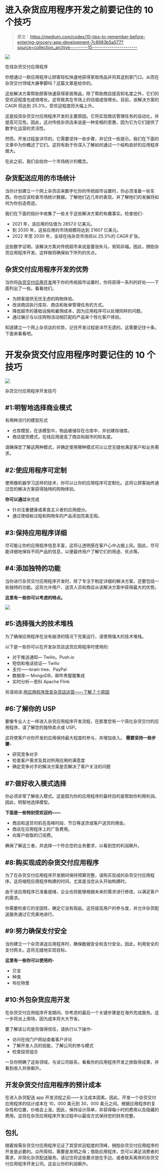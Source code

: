 # 进入杂货应用程序开发之前要记住的 10 个技巧

> 原文：<https://medium.com/codex/10-tips-to-remember-before-entering-grocery-app-development-7c8983b5a577?source=collection_archive---------15----------------------->

![](img/6c5b26e7c74a433dc7f862003c4cbd9d.png)

在线杂货交付应用程序

你想通过一款应用程序让顾客轻松快速地获得家居用品并将其送到家门口，从而在杂货交付领域大展拳脚吗？这篇文章是给你的。

这些解决方案帮助顾客快速获得家居用品，除了帮助商店提高知名度之外，它们的受欢迎程度也成倍增长。这导致其在市场上的估值成倍增长。目前，该解决方案的 CAGR 将达到 25.3%，受欢迎程度将大幅上升。

这是投资杂货交付应用程序开发的主要原因。它将实现商店管理任务的自动化，并提高可见性。因此，这对传统杂货店来说是一种变相的恩惠，因为它为它们提供了数字化运营的灵活性。

然而，开发过程是详尽的。它需要坚持一些步骤，并记住一些提示。我们在下面的文章中为你概述了它们。这将有助于你深入了解如何通过一个结构良好的应用程序做大。

在此之前，我们会给你一个市场统计的概念。

## 杂货配送应用的市场统计

当你计划建立一个网上杂货店来数字化你的传统超市设置时，你必须准备一些东西。你也应该检查市场统计数据，了解他们近几年的表现，并了解他们的发展将如何为你创造奇迹。

我们在下面的指针中收集了一些关于这些解决方案的有趣事实。检查他们-

*   2021 年，该应用的估值为 2857.0 亿美元。
*   到 2030 年，这些应用的市场规模将达到 21607 亿美元。
*   2022 年至 2030 年，全球在线杂货市场将以 25.3%的 CAGR 扩张。

这些数字证明，该解决方案对传统超市来说是塞翁失马，焉知非福。因此，拥抱杂货应用程序开发。这样做将确保如下所列的优点。

## 杂货交付应用程序开发的优势

当你将[杂货交付应用开发](https://www.groceryappclone.com/)用于你的传统超市设置时，你将获得一系列的好处——下面列出了一些。看看他们。

*   为顾客提供无忧无虑的购物体验。
*   改进商店执行库存、商店和账单管理任务的方式。
*   降低超市的基础设施和雇佣成本，因为应用程序可以处理同样的问题。
*   通过展示与以往购物活动相匹配的产品来个性化客户体验。

知道建立一个网上杂货店的优势，记住开发过程是详尽无遗的。这需要记住十条。下面来看看吧。

# 开发杂货交付应用程序时要记住的 10 个技巧

![](img/653c1b09bce4d1fb0822dc513a282dc8.png)

杂货交付应用程序开发技巧

## #1:明智地选择商业模式

有两种流行的模型形式

*   仓库模型，在该模型中，物品被储存在仓库中，并创建存储库。
*   商店提货模式，在线应用提高了商店和超市的知名度。

请确保您了解这两种模式，并确定使用哪种模式可以让您无缝地满足客户和业务需求。

## #2:使应用程序可定制

使用像机器学习这样的技术，你可以让你的应用程序可定制化。这将让顾客始终通过您的解决方案获得独特的购物体验。

**你可以通过**来完成

*   针对注重健康或素食主义者的应用细分。
*   通过使结帐过程和购物车的产品添加完美无瑕。

## #3:保持应用程序详细

尽可能让你的应用程序信息丰富，这将让透明感在客户心中占据上风。因此，尽可能详细地保存不同产品的信息，以便最终用户了解它们的用途、优点等。

## #4:添加独特的功能

当你进行杂货交付应用程序开发时，除了专注于制定详细的解决方案，还要包括一些独特的功能。这将允许用户、送货人员和商店从该解决方案中获得最大的优势。

**这里有一些你可以考虑的特点。**

![](img/74e43048bd5c7486cb6b2fa8089aba01.png)

## #5:选择强大的技术堆栈

为了确保应用程序在没有崩溃的情况下完美运行，请使用强大的技术堆栈。

以下是一些你可以在开发杂货店送货应用程序时使用的:

*   对于推送通知— Twilio。Push.io
*   短信和电话验证— Twilio
*   支付——brain tree、PayPal
*   数据库— MongoDB，邮件黑猩猩集成
*   实时分析—思科 Apache Flink

另请阅读:[用应用程序改变杂货店运营——了解 7 个原因](https://www.groceryappclone.com/blog/know-reasons-why-your-store-need-grocery-delivery-app/)

## #6:了解你的 USP

要像专业人士一样进入杂货应用程序开发流程，在那里您有一个简化杂货交付的应用程序，请了解您的独特卖点或 USP。

这将使客户对你开发的应用保持最大程度的参与，并增加收入。
**需要坚持一些步骤-**

*   研究竞争对手
*   检查客户需求及其对所用应用的满意度
*   确定竞争对手的解决方案是否解决了客户关注的问题

## #7:做好收入模式选择

你必须非常了解收入模式。这是因为你的应用程序的最终目的是帮助你利用利润。因此，明智地选择模型。

**下面是一些特别受欢迎的——**

*   商店和送货司机在高峰时段、节日等送货或客户送货的佣金。
*   商店在应用程序上的广告费用。
*   向客户收取的订阅费。

确保了解这三者，并选择一个符合您的业务要求，以看到您的利润飙升。

## #8:购买现成的杂货交付应用程序

为了在杂货交付应用程序开发期间保持预算完整，请购买现成的杂货交付应用程序。这将缩短应用程序构建的时间，尤其是当您从头开始构建时。

由于该应用程序已准备就绪，企业也将能够根据未来的需求进行修改，以满足客户的需求。

你需要检查它的坚固性，确定它没有瑕疵。这将提高用户的参与度，并允许杂货配送服务通过它完美地进行。

## #9:努力确保支付安全

当你建立一个杂货递送应用程序时，确保数据安全和支付安全。因此，利用安全的支付网关。这将无缝地实现目标。

**这里有一些你可以使用的-**

*   贝宝
*   种类
*   布伦特里

## #10:外包杂货应用开发

在杂货交付应用程序开发期间，你考虑的最后一个关键步骤是在海外完成服务。这一步将派上用场，因为成本将大大节省。

要了解该公司是否值得信任，请执行以下操作-

*   访问在线门户网站查看客户评论
*   了解开发人员的技能，了解公司的参与模式
*   检查投资组合

一旦你明确了这些领域，与该公司联系，看看你的应用程序开发之旅取得成果，并看到收入并排飙升。

## 开发杂货交付应用程序的预计成本

在进入杂货配送 app 开发流程之前——关注成本因素。因此，开发一个杂货交付应用程序的估计成本在 10，000 美元到 30，000 美元之间。根据应用程序的复杂性和位置，价格会上涨。因此，保持设计简单，并获得每小时的费用以及隐藏的费用。这将在杂货应用程序开发过程中以最佳方式保持您的财务完整。

## 包扎

随着按需杂货交付应用程序见证了其受欢迎程度的顶峰，拥抱杂货交付应用程序的开发是必要的。众所周知，需要是发明之母；借助应用程序，您可以满足消费者的需求，并简化杂货配送服务。请记住将这些要点放在手边，或者联系离岸的杂货交付应用程序开发公司。这会让你的利润飙升。